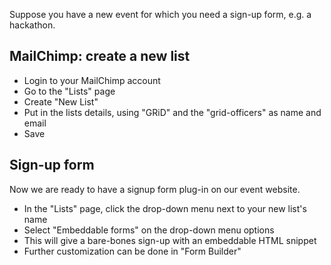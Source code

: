 Suppose you have a new event for which you need a sign-up form, e.g. a hackathon.


## MailChimp: create a new list
+ Login to your MailChimp account
+ Go to the "Lists" page
+ Create "New List"
+ Put in the lists details, using "GRiD" and the "grid-officers" as name and email
+ Save

## Sign-up form
Now we are ready to have a signup form plug-in on our event website.

+ In the "Lists" page, click the drop-down menu next to your new list's name
+ Select "Embeddable forms" on the drop-down menu options
+ This will give a bare-bones sign-up with an embeddable HTML snippet
+ Further customization can be done in "Form Builder"




